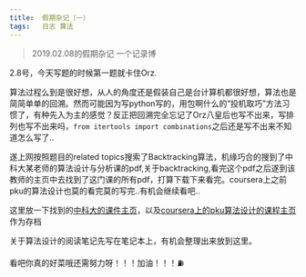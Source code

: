 ```yaml
---
title:	假期杂记（一）
tags:	日志 算法
---
```


> 2019.02.08的假期杂记 一个记录博

2.8号，今天写题的时候第一题就卡住Orz.

算法过程么到是很好想，从人的角度还是假装自己是台计算机都很好想，算法也是简简单单的回溯。然而可能因为写python写的，用包啊什么的“投机取巧”方法习惯了，有种先入为主的感觉？反正把回溯完全忘记了Orz八皇后也写不出来，写排列也写不出来吗，`from itertools import combinations`之后还是写不出来不知道怎么写了..

遂上网按照题目的related topics搜索了Backtracking算法，机缘巧合的搜到了中科大某老师的算法设计与分析课的pdf,关于backtracking,看完这个pdf之后遂到该教师的主页中去找到了这门课的所有pdf，打算下载下来看完。coursera上之前pku的算法设计也莫的看完莫的写完..有机会继续看吧..

这里放一下找到的[中科大的课件主页](http://staff.ustc.edu.cn/~xiaomj/teaching.html)，以及[coursera上的pku算法设计的课程主页](https://www.coursera.org/learn/suanfa-jichu/home/welcome)作为存档

关于算法设计的阅读笔记先写在笔记本上，有机会整理出来放到这里。

看吧你真的好菜哦还需努力呀！！！加油！！！⛽️
